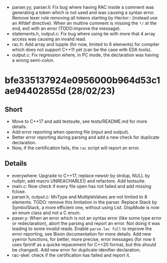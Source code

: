 * parser.yy, parser.ll: Fix bug where having RAC inside a comment was
  generating a token which is not used and was causing a syntax error. Remove
  lexer rule removing all tokens starting by Hector:: (instead use an #ifdef
  directive). When an multine comment is missing the `*/` at the end, exit with
  an error (TODO:improve the message).
* statements.h, output.c: Fix bug where using tie with more that 4 array access
  was causing an invalid read.
* rac.h: Add array and tupple (for now, limited to 6 elements) for compiler
  which does not support C++11 yet (can be the case with EDA tools).
* output.c: Fix regression where, in PC mode, the declaration was having
  a wrong semi-colon.

# bfe335137924e0956000b964d53c1ae94402855d (28/02/23)


## Short

* Move to C++17 and add testsuite, see tests/README.md for more details.
* Add error reporting when opening file (input and output).
* Better error reporting during parsing and add a new check for duplicate
  declaration.
* Now, if the certification fails, the `rac` script will report an error.

## Details

* everywhere: Upgrade to C++17, replace newstr by strdup, NULL by nullptr, add
  macro UNREACHABLE() and refactore. Add testsuite.
* main.c: Now check if every file open has not failed and add missing fclose.
* parser.h, output.c: MvType and MultipleValues are not limited to 8 elements.
  TODO: remove this limitation in the parser. Replace Stack by SymbolStack, a
  more efficient one, without using List. DispMode is now an enum class and not
  a C enum.
* paser.y: When an error which is not an syntax error (like some type error or
  redeclaration), abort the parsing and report an error. Not doing it was
  leading to some invalid reads. Enable `parse.lac full` to improve the error
  reporting, see Bison documentation for more details. Add new yyerror
  functions, for better, more precise, error messages (for now it uses fprintf
  as a quicke repacement for C++20 format, but this should be changed). Add new
  error for duplicate idenifier declaration.
* rac-skel: check if the certification has failed and report it.
